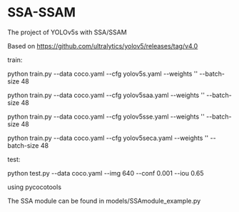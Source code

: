 # SSA-SSAM
The project of YOLOv5s with SSA/SSAM 

Based on 
https://github.com/ultralytics/yolov5/releases/tag/v4.0

train: 

python train.py --data coco.yaml --cfg yolov5s.yaml --weights '' --batch-size 48

python train.py --data coco.yaml --cfg yolov5saa.yaml --weights '' --batch-size 48

python train.py --data coco.yaml --cfg yolov5sse.yaml --weights '' --batch-size 48

python train.py --data coco.yaml --cfg yolov5seca.yaml  --weights '' --batch-size 48


test:  

python test.py --data coco.yaml --img 640 --conf 0.001 --iou 0.65

using pycocotools

The SSA module can be found in models/SSAmodule_example.py

